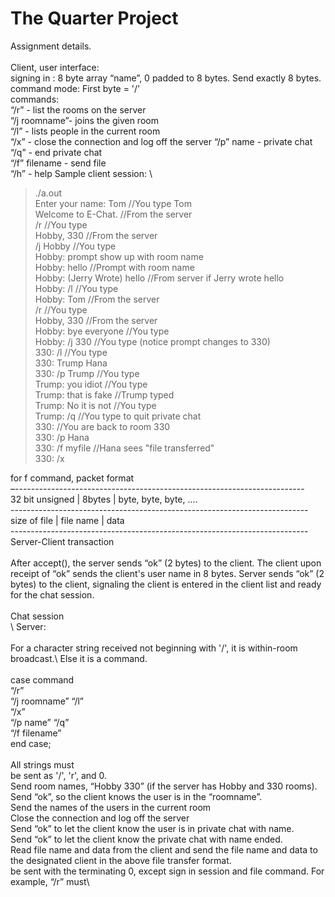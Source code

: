# The Quarter Project

Assignment details.\
\
Client, user interface:\
signing in : 8 byte array “name”, 0 padded to 8 bytes. Send exactly 8 bytes. \
command mode: First byte = '/'\
commands:\
“/r” - list the rooms on the server\
“/j roomname”- joins the given room\
“/l” - lists people in the current room\
“/x” - close the connection and log off the server “/p” name - private chat\
“/q” - end private chat\
“/f” filename - send file\
“/h” - help
Sample client session: \
> ./a.out\
> Enter your name: Tom  //You type Tom\
> Welcome to E-Chat. //From the server\
> /r //You type\
> Hobby, 330 //From the server\
> /j Hobby //You type\
> Hobby: prompt show up with room name\
> Hobby: hello //Prompt with room name\
> Hobby: (Jerry Wrote) hello //From server if Jerry wrote hello\
> Hobby: /l //You type\
> Hobby: Tom //From the server\
> /r //You type\
> Hobby, 330 //From the server\
> Hobby: bye everyone //You type\
> Hobby: /j 330 //You type (notice prompt changes to 330)\
> 330: /l //You type\
> 330: Trump Hana\
> 330: /p Trump //You type\
> Trump: you idiot //You type\
> Trump: that is fake //Trump typed\
> Trump: No it is not //You type\
> Trump: /q //You type to quit private chat\
> 330: //You are back to room 330\
> 330: /p Hana\
> 330: /f myfile //Hana sees "file transferred"\
> 330: /x

for f command, packet format \
–------------------------------------------------------------------------ \
32 bit unsigned | 8bytes | byte, byte, byte, .... \
--------------------------------------------------------------------------\
size of file | file name | data\
 --------------------------------------------------------------------------\
Server-Client transaction\
\
After accept(), the server sends “ok” (2 bytes) to the client. The client upon receipt of “ok” sends the client's user name in 8 bytes. Server sends “ok” (2 bytes) to the client, signaling the client is entered in the client list and ready for the chat session.\
\
Chat session\
\ 
Server:\
\
For a character string received not beginning with '/', it is within-room broadcast.\ 
Else it is a command.\
\
case command\
“/r”\
“/j roomname” “/l”\
“/x”\
“/p name” “/q”\
“/f filename”\
end case;\
\
All strings must\
be sent as '/', 'r', and 0.\
Send room names, “Hobby 330” (if the server has Hobby and 330 rooms). Send “ok”, so the client knows the user is in the “roomname”.\
Send the names of the users in the current room\
Close the connection and log off the server\
Send “ok” to let the client know the user is in private chat with name.\
Send “ok” to let the client know the private chat with name ended.\
Read file name and data from the client and send the file name and data to the designated client in the above file transfer format.\
be sent with the terminating 0, except sign in session and file command. For example, “/r” must\


